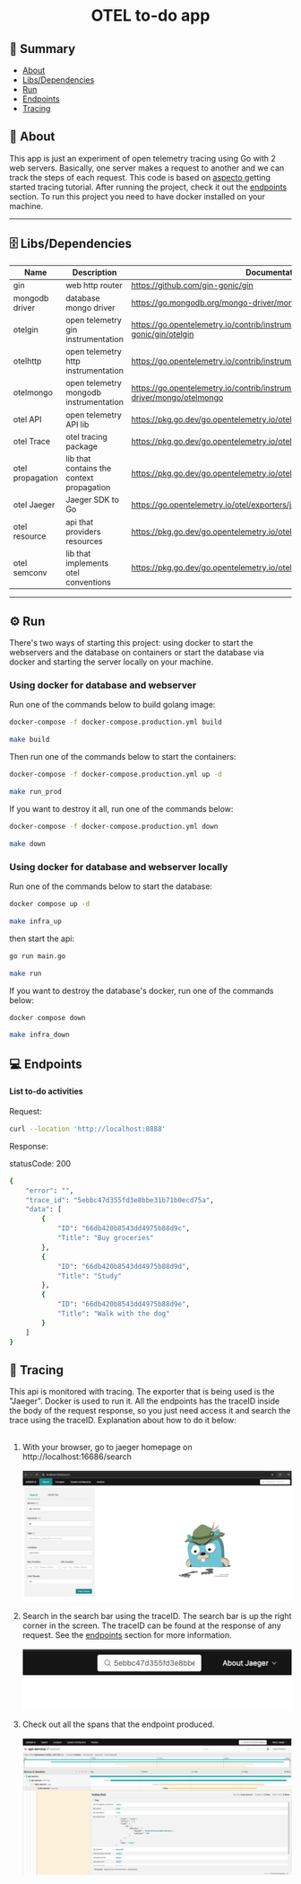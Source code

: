 <h1 align="center">OTEL to-do app</h1>

## 📜 Summary
- [About](#About)
- [Libs/Dependencies](#Libs/Dependencies)
- [Run](#Run)
- [Endpoints](#Endpoints)
- [Tracing](#Tracing)


<a id="About"></a> 
## 📃 About
This app is just an experiment of open telemetry tracing using Go with 2 web servers. Basically, one server makes a request to another and we can track the steps of each request. This code is based on <a href=" https://www.aspecto.io/blog/opentelemetry-go-getting-started/">aspecto </a>getting started tracing tutorial. After running the project, check it out the <a href="#Endpoints">endpoints</a> section. To run this project you need to have docker installed on your machine. 

---
<a id="Libs/Dependencies"></a> 
## 🗄 Libs/Dependencies </br>

| Name        | Description | Documentation | Installation |
| ----------- | ----------- | ------------- | ----------- |     
| gin      | web http router       |  https://github.com/gin-gonic/gin |  go get github.com/gin-gonic/gin      |
| mongodb driver          | database mongo driver                      |  https://go.mongodb.org/mongo-driver/mongo                         |  go get go.mongodb.org/mongo-driver/mongo                                      | 
|otelgin                 | open telemetry gin instrumentation                          | https://go.opentelemetry.io/contrib/instrumentation/github.com/gin-gonic/gin/otelgin | go get go.opentelemetry.io/contrib/instrumentation/github.com/gin-gonic/gin/otelgin                        | 
| otelhttp                    | open telemetry http instrumentation                       | https://go.opentelemetry.io/contrib/instrumentation/net/http/otelhttp   | go get go.opentelemetry.io/contrib/instrumentation/net/http/otelhttp                           | 
| otelmongo                | open telemetry mongodb instrumentation                | https://go.opentelemetry.io/contrib/instrumentation/go.mongodb.org/mongo-driver/mongo/otelmongo  | go get go.opentelemetry.io/contrib/instrumentation/go.mongodb.org/mongo-driver/mongo/otelmongo              | 
| otel API          | open telemetry API lib           | https://pkg.go.dev/go.opentelemetry.io/otel                    | go get go.opentelemetry.io/otel
| otel Trace              | otel tracing package               | https://pkg.go.dev/go.opentelemetry.io/otel/trace                   | go get go.opentelemetry.io/otel/trace
|otel propagation               | lib that contains the context propagation                | https://pkg.go.dev/go.opentelemetry.io/otel/propagation                   | go get go.opentelemetry.io/otel/propagation
| otel Jaeger              | Jaeger SDK to Go                 | https://go.opentelemetry.io/otel/exporters/jaeger                   | go get go.opentelemetry.io/otel/exporters/jaeger
| otel resource              | api that providers resources                | https://pkg.go.dev/go.opentelemetry.io/otel/sdk/resource | go get go.opentelemetry.io/otel/sdk/resource
| otel semconv              | lib that implements otel conventions                 | https://pkg.go.dev/go.opentelemetry.io/otel/semconv/v1.17.0                   | go get go.opentelemetry.io/otel/semconv/v1.17.0

---
<a id="Run"></a> 
## ⚙️ Run

There's two ways of starting this project: using docker to start the webservers and the database on containers or start the database via docker and starting the server locally on your machine.

### Using docker for database and webserver

Run one of the commands below to build golang image:

```bash
docker-compose -f docker-compose.production.yml build
```

```bash
make build
```

Then run one of the commands below to start the containers:

```bash
docker-compose -f docker-compose.production.yml up -d
```

```bash
make run_prod
```

If you want to destroy it all, run one of the commands below:

```bash
docker-compose -f docker-compose.production.yml down
```

```bash
make down
```

### Using docker for database and webserver locally

Run one of the commands below to start the database:

```bash
docker compose up -d
```

```bash
make infra_up
```

then start the api:

```bash
go run main.go
```

```bash
make run
```

If you want to destroy the database's docker, run one of the commands below:

```bash
docker compose down 
```

```bash
make infra_down
```

<a id="Endpoints"></a> 
## 💻 Endpoints

<h4>List to-do activities</h4>

Request: 

```bash
curl --location 'http://localhost:8888'
```

Response: 

statusCode: 200<br>
```bash
{
    "error": "",
    "trace_id": "5ebbc47d355fd3e8bbe31b71b0ecd75a",
    "data": [
        {
            "ID": "66db420b8543dd4975b88d9c",
            "Title": "Buy groceries"
        },
        {
            "ID": "66db420b8543dd4975b88d9d",
            "Title": "Study"
        },
        {
            "ID": "66db420b8543dd4975b88d9e",
            "Title": "Walk with the dog"
        }
    ]
}
```

<a id="Tracing"></a> 
## 🔬 Tracing

This api is monitored with tracing. The exporter that is being used is the "Jaeger". Docker is used to run it.
All the endpoints has the traceID inside the body of the request response, so you just need access it and search the trace
using the traceID. Explanation about how to do it below:</br></br>

1. With your browser, go to jaeger homepage on http://localhost:16686/search </br></br>
    ![plot](./images/jaeger_homepage.png)

2. Search in the search bar using the traceID. The search bar is up the right corner in the screen. The traceID can be found at the 
response of any request. See the <a href="#Endpoints">endpoints</a> section for more information.</br></br>
    ![plot](./images/jaeger_searchbar.png)

3. Check out all the spans that the endpoint produced. </br></br>
    ![plot](./images/jaeger_spam.png)
